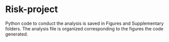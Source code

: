 # Risk-project
Python code to conduct the analysis is saved in Figures and Supplementary folders. The analysis file is organized corresponding to the figures the code generated.
